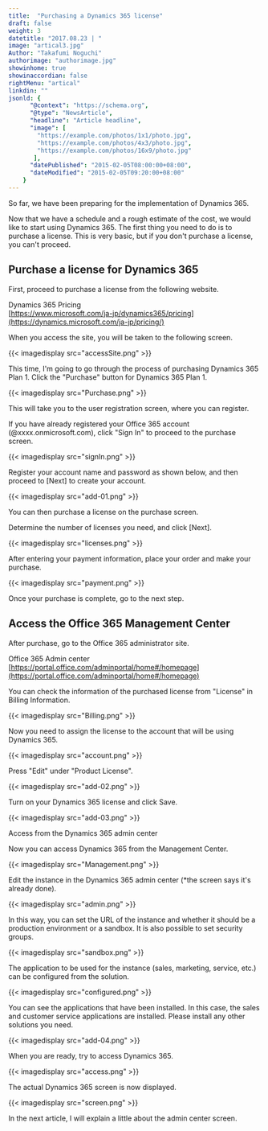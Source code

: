 ```yaml
---
title:  "Purchasing a Dynamics 365 license"
draft: false
weight: 3
datetitle: "2017.08.23 | "
image: "artical3.jpg"
Author: "Takafumi Noguchi"
authorimage: "authorimage.jpg"
showinhome: true
showinaccordian: false
rightMenu: "artical"
linkdin: ""
jsonld: {
      "@context": "https://schema.org",
      "@type": "NewsArticle",
      "headline": "Article headline",
      "image": [
        "https://example.com/photos/1x1/photo.jpg",
        "https://example.com/photos/4x3/photo.jpg",
        "https://example.com/photos/16x9/photo.jpg"
       ],
      "datePublished": "2015-02-05T08:00:00+08:00",
      "dateModified": "2015-02-05T09:20:00+08:00"
    }
---
```


<!-- Intro  -->
So far, we have been preparing for the implementation of Dynamics 365.

Now that we have a schedule and a rough estimate of the cost, we would like to start using Dynamics 365. The first thing you need to do is to purchase a license. This is very basic, but if you don't purchase a license, you can't proceed.


## Purchase a license for Dynamics 365
First, proceed to purchase a license from the following website.

Dynamics 365 Pricing     
[https://www.microsoft.com/ja-jp/dynamics365/pricing](https://dynamics.microsoft.com/ja-jp/pricing/)

When you access the site, you will be taken to the following screen.

<!-- Image= accessSite.png -->
{{< imagedisplay src="accessSite.png" >}}

This time, I'm going to go through the process of purchasing Dynamics 365 Plan 1.
Click the "Purchase" button for Dynamics 365 Plan 1.
<!-- Image= Purchase.png -->
{{< imagedisplay src="Purchase.png" >}}

This will take you to the user registration screen, where you can register.

If you have already registered your Office 365 account (@xxxx.onmicrosoft.com), click "Sign In" to proceed to the purchase screen.
<!-- Image= signIn.png -->
{{< imagedisplay src="signIn.png" >}}

Register your account name and password as shown below, and then proceed to [Next] to create your account.
<!-- Image= add-01.png -->
{{< imagedisplay src="add-01.png" >}}


You can then purchase a license on the purchase screen.

Determine the number of licenses you need, and click [Next].
<!-- Image= licenses.png -->
{{< imagedisplay src="licenses.png" >}}


After entering your payment information, place your order and make your purchase.
<!-- Image= payment.png -->
{{< imagedisplay src="payment.png" >}}


Once your purchase is complete, go to the next step.

## Access the Office 365 Management Center
After purchase, go to the Office 365 administrator site.

Office 365 Admin center    
[https://portal.office.com/adminportal/home#/homepage](https://portal.office.com/adminportal/home#/homepage)

You can check the information of the purchased license from "License" in Billing Information.
<!-- Image= Billing.png -->
{{< imagedisplay src="Billing.png" >}}


Now you need to assign the license to the account that will be using Dynamics 365.
<!-- Image= account.png -->
{{< imagedisplay src="account.png" >}}

Press "Edit" under "Product License".
<!-- Image= add-02.png -->
{{< imagedisplay src="add-02.png" >}}


Turn on your Dynamics 365 license and click Save.
<!-- Image= add-03.png -->
{{< imagedisplay src="add-03.png" >}}


Access from the Dynamics 365 admin center

Now you can access Dynamics 365 from the Management Center.
<!-- Image= Management.png -->
{{< imagedisplay src="Management.png" >}}


Edit the instance in the Dynamics 365 admin center (*the screen says it's already done).
<!-- Imnage= admin.png -->
{{< imagedisplay src="admin.png" >}}


In this way, you can set the URL of the instance and whether it should be a production environment or a sandbox. It is also possible to set security groups.
<!-- Image= sandbox.png -->
{{< imagedisplay src="sandbox.png" >}}


The application to be used for the instance (sales, marketing, service, etc.) can be configured from the solution.
<!-- Image= configured.png -->
{{< imagedisplay src="configured.png" >}}


You can see the applications that have been installed. In this case, the sales and customer service applications are installed. Please install any other solutions you need.

<!-- Image= add-04.png -->
{{< imagedisplay src="add-04.png" >}}


When you are ready, try to access Dynamics 365.
<!-- Image= access.png -->
{{< imagedisplay src="access.png" >}}


The actual Dynamics 365 screen is now displayed.
<!-- Image= screen.png -->
{{< imagedisplay src="screen.png" >}}


In the next article, I will explain a little about the admin center screen.